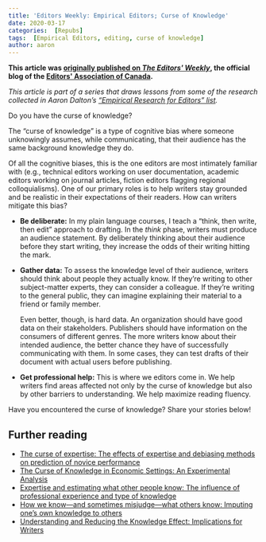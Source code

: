 ```yaml
---
title: 'Editors Weekly: Empirical Editors; Curse of Knowledge'
date: 2020-03-17
categories:  [Repubs]
tags:  [Empirical Editors, editing, curse of knowledge]
author: aaron
---
```


**This article was [originally published on *The Editors' Weekly*](http://blog.editors.ca/?p=6502), the official blog of the [Editors' Association of Canada](http://editors.ca).**

<!--more-->

*This article is part of a series that draws lessons from some of the research collected in Aaron Dalton’s [“Empirical Research for Editors” list](https://aarondalton.ca/empiricaleditors).*

Do you have the curse of knowledge?

The “curse of knowledge” is a type of cognitive bias where someone unknowingly assumes, while communicating, that their audience has the same background knowledge they do.

Of all the cognitive biases, this is the one editors are most intimately familiar with (e.g., technical editors working on user documentation, academic editors working on journal articles, fiction editors flagging regional colloquialisms). One of our primary roles is to help writers stay grounded and be realistic in their expectations of their readers. How can writers mitigate this bias?

* **Be deliberate:** In my plain language courses, I teach a “think, then write, then edit” approach to drafting. In the *think* phase, writers must produce an audience statement. By deliberately thinking about their audience before they start writing, they increase the odds of their writing hitting the mark.

* **Gather data:** To assess the knowledge level of their audience, writers should think about people they actually know. If they’re writing to other subject-matter experts, they can consider a colleague. If they’re writing to the general public, they can imagine explaining their material to a friend or family member.

  Even better, though, is hard data. An organization should have good data on their stakeholders. Publishers should have information on the consumers of different genres. The more writers know about their intended audience, the better chance they have of successfully communicating with them. In some cases, they can test drafts of their document with actual users before publishing.

* **Get professional help:** This is where we editors come in. We help writers find areas affected not only by the curse of knowledge but also by other barriers to understanding. We help maximize reading fluency.

Have you encountered the curse of knowledge? Share your stories below!

## Further reading

* [The curse of expertise: The effects of expertise and debiasing methods on prediction of novice performance](https://dx.doi.org/10.1037/1076-898X.5.2.205)
* [The Curse of Knowledge in Economic Settings: An Experimental Analysis](https://dx.doi.org/10.1086/261651)
* [Expertise and estimating what other people know: The influence of professional experience and type of knowledge](https://dx.doi.org/10.1037/1076-898X.7.4.317)
* [How we know—and sometimes misjudge—what others know: Imputing one’s own knowledge to others](https://dx.doi.org/10.1037/0033-2909.125.6.737)
* [Understanding and Reducing the Knowledge Effect: Implications for Writers](https://dx.doi.org/10.1177/0741088307311209)
